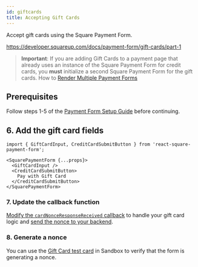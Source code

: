 ```yaml
---
id: giftcards
title: Accepting Gift Cards
---
```

Accept gift cards using the Square Payment Form.

https://developer.squareup.com/docs/payment-form/gift-cards/part-1

> **Important**: If you are adding Gift Cards to a payment page that already uses an instance of the Square Payment Form for credit cards, you **must** initialize a second Square Payment Form for the gift cards. How to [Render Multiple Payment Forms](customization.md#render-multiple-payment-forms)

## Prerequisites

Follow steps 1-5 of the [Payment Form Setup Guide](paymentform.md) before continuing.

## 6. Add the gift card fields

```
import { GiftCardInput, CreditCardSubmitButton } from 'react-square-payment-form';

<SquarePaymentForm {...props}>
  <GiftCardInput />
  <CreditCardSubmitButton>
    Pay with Gift Card
  </CreditCardSubmitButton>
</SquarePaymentForm>
```

### 7. Update the callback function

[Modify the `cardNonceResponseReceived` callback](https://developer.squareup.com/docs/payment-form/gift-cards/part-1#step-3-initialize-the-gift-card-payment-form) to handle your gift card logic and [send the nonce to your backend](https://developer.squareup.com/docs/payment-form/gift-cards/part-1#step-5-post-the-nonce-to-your-backend).


### 8. Generate a nonce

You can use the [Gift Card test card](https://developer.squareup.com/docs/testing/test-values#card-present-success-state-values) in Sandbox to verify that the form is generating a nonce.